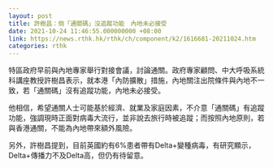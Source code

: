 ```yaml
---
layout: post
title: 許樹昌：倘「通關碼」沒追蹤功能　內地未必接受
date: 2021-10-24 11:46:55.000000000 +08:00
link: https://news.rthk.hk/rthk/ch/component/k2/1616681-20211024.htm
categories: rthk
---
```


特區政府早前與內地專家舉行對接會議，討論通關。政府專家顧問、中大呼吸系統科講座教授許樹昌表示，就本港「內防擴散」措施，內地關注出院條件與內地不一致，若「通關碼」沒有追蹤功能，內地未必接受。

他相信，希望通關人士可能基於經濟、就業及家庭因素，不介意「通關碼」有追蹤功能，強調現時正面對病毒大流行，並非說去旅行時被追蹤；而按照內地原則，若與香港通關，不能為內地帶來額外風險。

另外，許樹昌提到，目前英國約有6%患者帶有Delta+變種病毒，有研究顯示，Delta+傳播力不及Delta高，但仍有待留意。
